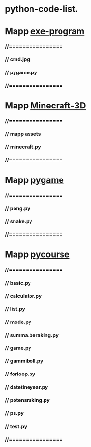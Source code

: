 # python-code-list. 
# Mapp [exe-program](exe-program)
### //================
### // cmd.jpg
### // pygame.py
### //================

# Mapp [Minecraft-3D](Minecraft-3D)
### //================
### // mapp assets
### // minecraft.py
### //================

# Mapp [pygame](pygame)
### //================
### // pong.py
### // snake.py
### //================

# Mapp [pycourse](pycourse)
### //================
### // basic.py
### // calculator.py
### // list.py
### // mode.py
### // summa.beraking.py
### // game.py
### // gummiboll.py
### // forloop.py
### // datetineyear.py
### // potensraking.py
### // ps.py
### // test.py
### //================

